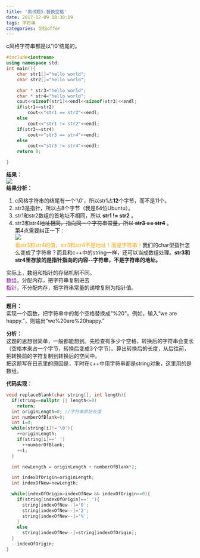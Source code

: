 ```yaml
---
title: '面试题5:替换空格'
date: 2017-12-09 18:30:19
tags: 字符串
categories: 剑指offer
---
```


c风格字符串都是以'\0'结尾的。  

```c++
#include<iostream>
using namespace std;
int main(){
    char str1[]="hello world";
    char str2[]="hello world";

    char * str3="hello world";
    char * str4="hello world";
    cout<<sizeof(str1)<<endl<<sizeof(str3)<<endl;
    if(str1==str2)
        cout<<"str1 == str2"<<endl;
    else
        cout<<"str1 != str2"<<endl;
    if(str3==str4)
        cout<<"str3 == str4"<<endl;
    else
        cout<<"str3 != str4"<<endl;
    return 0;

}
```
**结果：**  
![](http://mitre.oss-cn-hangzhou.aliyuncs.com/blog_pic3/mianshiti5-string.png)  
**结果分析：**  
1. c风格字符串的结尾有一个'\0'，所以str1占**12**个字节，而不是11个。  
2. str3是指针，所以占8个字节（我是64位Ubuntu）。  
3. str1和str2数组的首地址不相同，所以 **str1 != str2** 。  
4. str3和str4~~地址相同，指向同一个字符串常量，所以 **str3 == str4**~~ 。  
第4点需要纠正一下：  
![](http://mitre.oss-cn-hangzhou.aliyuncs.com/blog_pic3/mianshiti-5-addtion.png)  
<font color=orange>看str3和str4的值，str3和str4不是地址！而是字符串！</font>我们的char型指针怎么变成了字符串？而且和c++中的string一样，还可以当成数组处理。**str3和str4里存放的是指针指向的内容--字符串，不是字符串的地址。**

实际上，数组和指针的存储机制不同。  
 <font color=purple>数组</font>，分配内存，把字符串复制进去   
 <font color=purple>指针</font>，不分配内存，把字符串常量的递增复制为指针值。  

----
**题目：**  
实现一个函数，把字符串中的每个空格替换成"%20"。例如，输入“we are happy.”，则输出“we%20are%20happy.”  

**分析：**  
这题的思想很简单，一般都能想到。先检查有多少个空格，转换后的字符串会变长（空格本来占一个字节，转换后变成3个字节）。算出转换后的长度，从后往前，把转换前的字符复制到转换后的空间中。  
把这题写在日志里的原因是，平时在c++中用字符串都是string对象，这里用的是数组。  

**代码实现：**  
```c++
void replaceBlank(char string[], int length){
  if(string==nullptr || length<=0)
    return;
  int originLength=0; //字符串原始长度
  int numberOfBlank=0;
  int i=0;
  while(string[i]!='\0'){
    ++originLength;
    if(string[i]==' ')
      ++numberOfBlank;
    ++i;
  }

  int newLength = originLength + numberOfBlank*2;

  int indexOfOrigin=originLength;
  int indexOfNew=newLength;

  while(indexOfOrigin>indexOfNew && indexOfOrigin>=0){
    if(string[indexOfOrigin]==' '){
      string[indexOfNew--]='0';
      string[indexOfNew--]='2';
      string[indexOfNew--]='%';
    }
    else
      string[indexOfNew--]=string[indexOfOrigin];
  }
  --indexOfOrigin;
}
```
